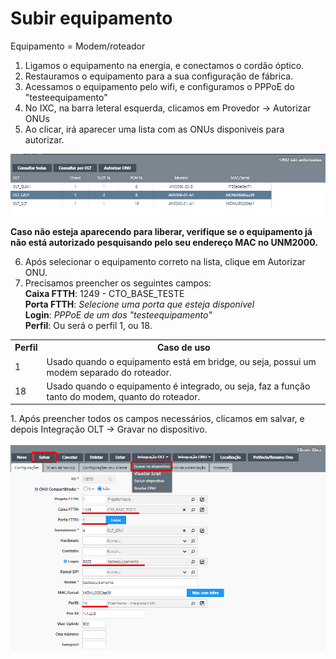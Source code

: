 # Subir equipamento

Equipamento = Modem/roteador
1. Ligamos o equipamento na energia, e conectamos o cordão óptico.
2. Restauramos o equipamento para a sua configuração de fábrica.
3. Acessamos o equipamento pelo wifi, e configuramos o PPPoE do "testeequipamento"
4. No IXC, na barra leteral esquerda, clicamos em Provedor -> Autorizar ONUs
5. Ao clicar, irá aparecer uma lista com as ONUs disponiveis para autorizar. <br>
<img width="800" src="./media/subit-equipamento-1.png">

**Caso não esteja aparecendo para liberar, verifique se o equipamento já não está autorizado pesquisando pelo seu endereço MAC no UNM2000.**

6. Após selecionar o equipamento correto na lista, clique em Autorizar ONU.
7. Precisamos preencher os seguintes campos: <br>
**Caixa FTTH**: 1249 - CTO_BASE_TESTE <br>
**Porta FTTH**: *Selecione uma porta que esteja disponivel* <br>
**Login**: *PPPoE de um dos "testeequipamento"* <br>
**Perfil**: Ou será o perfil 1, ou 18.  <br>
<table>
  <tr>
    <th>Perfil</th>
    <th>Caso de uso</th>
  </tr>
  <tr>
    <td>1</td>
    <td>Usado quando o equipamento está em bridge, ou seja, possui um modem separado do roteador.</td>
  </tr>
  <tr>
    <td>18</td>
    <td>Usado quando o equipamento é integrado, ou seja, faz a função tanto do modem, quanto do roteador.</td>
  </tr>
</table>
1. Após preencher todos os campos necessários, clicamos em salvar, e depois Integração OLT -> Gravar no dispositivo. <br><br>
<img width="800" src="./media/subit-equipamento-2.png">

